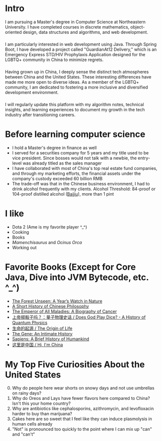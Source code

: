 # Intro

I am pursuing a Master's degree in Computer Science at Northeastern University. I have completed courses in discrete mathematics, object-oriented design, data structures and algorithms, and web development. 
### 
I am particularly interested in web development using Java. Through Spring Boot, I have developed a project called "GuardianAt12 Delivery," which is an Emergency Express STD/HIV Prophylaxis Application designed for the LGBTQ+ community in China to minimize regrets.
### 
Having grown up in China, I deeply sense the distinct tech atmospheres between China and the United States. These interesting differences have made me more open to diverse ideas. As a member of the LGBTQ+ community, I am dedicated to fostering a more inclusive and diversified development environment. 
### 
I will regularly update this platform with my algorithm notes, technical insights, and learning experiences to document my growth in the tech industry after transitioning careers.

# Before learning computer science

- I hold a Master's degree in finance as well
- I served for a securities company for 5 years and my title used to be vice president. Since bosses would not talk with a newbie, the entry-level was already titled as the sales manager
- I have collaborated with most of China's top real estate fund companies, and through my marketing efforts, the financial assets under the company's custody exceeded 60 billion RMB
- The trade-off was that in the Chinese business environment, I had to drink alcohol frequently with my clients. Alcohol Threshold: 84-proof or 104-proof distilled alcohol ([Baijiu](https://en.wikipedia.org/wiki/Baijiu)), more than 1 pint

# I like

- Dota 2 (Ame is my favorite player ^_^)
- Cooking 
- Books
- *Mamenchisaurus* and *Ocinus Orca*
- Working out

# Favorite Books (Except for Core Java, Dive into JVM Bytecode, etc. ^_^)

- [The Forest Unseen: A Year’s Watch in Nature](https://www.goodreads.com/book/show/11797368-the-forest-unseen)
- [A Short History of Chinese Philosophy](https://www.goodreads.com/book/show/31907.A_Short_History_of_Chinese_Philosophy)
- [ The Emperor of All Maladies: A Biography of Cancer](https://www.goodreads.com/book/show/7170627-the-emperor-of-all-maladies)
- [上帝掷骰子吗？：量子物理史话 / Does God Play Dice? - A History of Quantum Physics](https://www.goodreads.com/book/show/52318685)
- [ 生命的起源 / The Origin of Life](https://www.goodreads.com/book/show/60053348)
- [ The Gene: An Intimate History](https://www.goodreads.com/book/show/27276428-the-gene)
- [Sapiens: A Brief History of Humankind](https://www.goodreads.com/book/show/23692271-sapiens)
- [ 这里是中国 / Hi, I'm China](https://www.goodreads.com/book/show/54503414-2019)

# My Top Five Curiosities About the United States

0. Why do people here wear shorts on snowy days and not use umbrellas on rainy days?
1. Why do Oreos and Lays have fewer flavors here compared to China? Isn't this your home country?
2. Why are antibiotics like cephalosporins, azithromycin, and levofloxacin harder to buy than marijuana? 
3. Cakes here are so sweet that I feel like they can induce plasmolysis in human cells already
4.  "Not" is pronounced too quickly to the point where I can mix up "can" and "can't"

